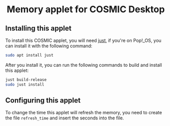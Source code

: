 <div align="center">
  <h1>Memory applet for COSMIC Desktop</h1>
</div>

## Installing this applet

To install this COSMIC applet, you will need [just](https://github.com/casey/just), if you're on Pop!\_OS, you can install it with the following command:

```sh
sudo apt install just
```

After you install it, you can run the following commands to build and install this applet:

```sh
just build-release
sudo just install
```

## Configuring this applet

To change the time this applet will refresh the memory, you need to create the file `refresh_time` and insert the seconds into the file.
